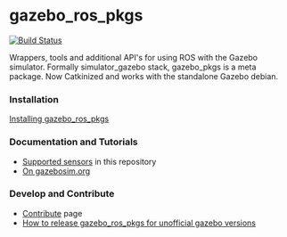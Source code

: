 # gazebo_ros_pkgs

[![Build Status](http://build.ros.org/buildStatus/icon?job=Kpr__gazebo_ros_pkgs__ubuntu_xenial_amd64)](http://build.ros.org/job/Kpr__gazebo_ros_pkgs__ubuntu_xenial_amd64)

Wrappers, tools and additional API's for using ROS with the Gazebo simulator. Formally simulator_gazebo stack, gazebo_pkgs is a meta package. Now Catkinized and works with the standalone Gazebo debian.

### Installation
[Installing gazebo_ros_pkgs](http://gazebosim.org/tutorials?tut=ros_installing&cat=connect_ros)

### Documentation and Tutorials
 * [Supported sensors](https://github.com/ros-simulation/gazebo_ros_pkgs/blob/melodic-devel/docs/SENSORS.md) in this repository
 * [On gazebosim.org](http://gazebosim.org/tutorials?cat=connect_ros)

### Develop and Contribute

 * [Contribute](https://github.com/ros-simulation/gazebo_ros_pkgs/blob/melodic-devel/docs/CONTRIBUTING.md) page
 * [How to release gazebo_ros_pkgs for unofficial gazebo versions](https://github.com/ros-simulation/gazebo_ros_pkgs/blob/melodic-devel/docs/RELEASE.md)
